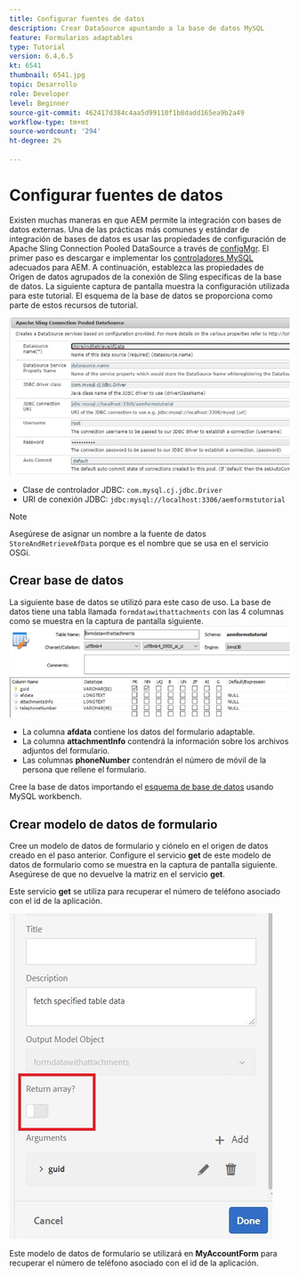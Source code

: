 ```yaml
---
title: Configurar fuentes de datos
description: Crear DataSource apuntando a la base de datos MySQL
feature: Formularios adaptables
type: Tutorial
version: 6.4,6.5
kt: 6541
thumbnail: 6541.jpg
topic: Desarrollo
role: Developer
level: Beginner
source-git-commit: 462417d384c4aa5d99110f1b8dadd165ea9b2a49
workflow-type: tm+mt
source-wordcount: '294'
ht-degree: 2%

---
```



# Configurar fuentes de datos

Existen muchas maneras en que AEM permite la integración con bases de datos externas. Una de las prácticas más comunes y estándar de integración de bases de datos es usar las propiedades de configuración de Apache Sling Connection Pooled DataSource a través de [configMgr](http://localhost:4502/system/console/configMgr).
El primer paso es descargar e implementar los [controladores MySQL](https://mvnrepository.com/artifact/mysql/mysql-connector-java) adecuados para AEM.
A continuación, establezca las propiedades de Origen de datos agrupados de la conexión de Sling específicas de la base de datos. La siguiente captura de pantalla muestra la configuración utilizada para este tutorial. El esquema de la base de datos se proporciona como parte de estos recursos de tutorial.

![fuente de datos](assets/data-source.JPG)


* Clase de controlador JDBC: `com.mysql.cj.jdbc.Driver`
* URI de conexión JDBC: `jdbc:mysql://localhost:3306/aemformstutorial`

>[!NOTE]
>Asegúrese de asignar un nombre a la fuente de datos `StoreAndRetrieveAfData` porque es el nombre que se usa en el servicio OSGi.


## Crear base de datos


La siguiente base de datos se utilizó para este caso de uso. La base de datos tiene una tabla llamada `formdatawithattachments` con las 4 columnas como se muestra en la captura de pantalla siguiente.
![data-base](assets/table-schema.JPG)

* La columna **afdata** contiene los datos del formulario adaptable.
* La columna **attachmentInfo** contendrá la información sobre los archivos adjuntos del formulario.
* Las columnas **phoneNumber** contendrán el número de móvil de la persona que rellene el formulario.

Cree la base de datos importando el [esquema de base de datos](assets/data-base-schema.sql)
usando MySQL workbench.

## Crear modelo de datos de formulario

Cree un modelo de datos de formulario y ciónelo en el origen de datos creado en el paso anterior.
Configure el servicio **get** de este modelo de datos de formulario como se muestra en la captura de pantalla siguiente.
Asegúrese de que no devuelve la matriz en el servicio **get**.

Este servicio **get** se utiliza para recuperar el número de teléfono asociado con el id de la aplicación.

![get-service](assets/get-service.JPG)

Este modelo de datos de formulario se utilizará en **MyAccountForm** para recuperar el número de teléfono asociado con el id de la aplicación.

